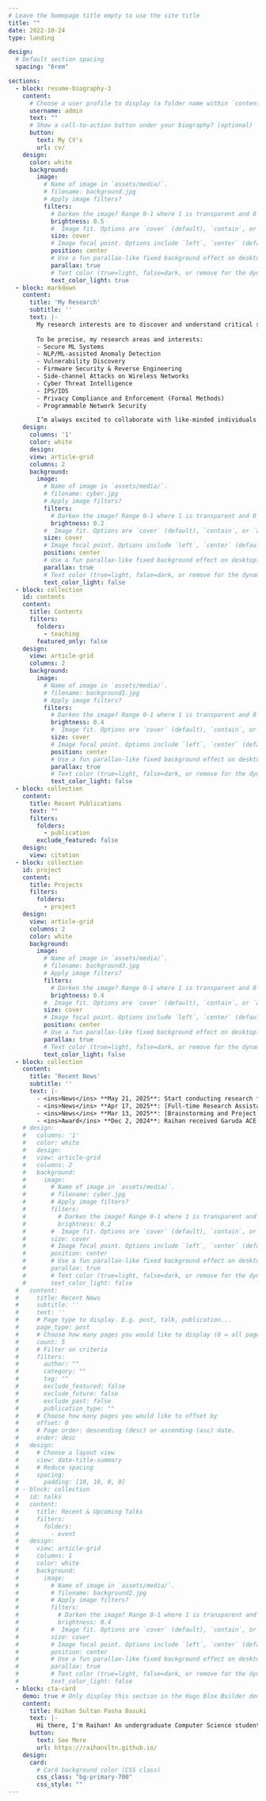 ```yaml
---
# Leave the homepage title empty to use the site title
title: ""
date: 2022-10-24
type: landing

design:
  # Default section spacing
  spacing: "6rem"

sections:
  - block: resume-biography-3
    content:
      # Choose a user profile to display (a folder name within `content/authors/`)
      username: admin
      text: ""
      # Show a call-to-action button under your biography? (optional)
      button:
        text: My CV's
        url: cv/
    design:
      color: white
      background:
        image:
          # Name of image in `assets/media/`.
          # filename: background.jpg
          # Apply image filters?
          filters:
            # Darken the image? Range 0-1 where 1 is transparent and 0 is opaque.
            brightness: 0.5
            #  Image fit. Options are `cover` (default), `contain`, or `actual` size.
            size: cover
            # Image focal point. Options include `left`, `center` (default), or `right`.
            position: center
            # Use a fun parallax-like fixed background effect on desktop? true/false
            parallax: true
            # Text color (true=light, false=dark, or remove for the dynamic theme color).
            text_color_light: true
  - block: markdown
    content:
      title: 'My Research'
      subtitle: ''
      text: |-
        My research interests are to discover and understand critical security issues, and then to design and develop innovative solutions to address these issues.
        
        To be precise, my research areas and interests:
        - Secure ML Systems
        - NLP/ML-assisted Anomaly Detection
        - Vulnerability Discovery
        - Firmware Security & Reverse Engineering
        - Side-channel Attacks on Wireless Networks
        - Cyber Threat Intelligence
        - IPS/IDS
        - Privacy Compliance and Enforcement (Formal Methods)
        - Programmable Network Security

        I’m always excited to collaborate with like-minded individuals and organizations to solve complex challenges and drive innovation. Please reach me at raihansultanpb@gmail.com for a research collaboration!
    design:
      columns: '1'
      color: white
      design:
      view: article-grid
      columns: 2
      background:
        image:
          # Name of image in `assets/media/`.
          # filename: cyber.jpg
          # Apply image filters?
          filters:
            # Darken the image? Range 0-1 where 1 is transparent and 0 is opaque.
            brightness: 0.2
          #  Image fit. Options are `cover` (default), `contain`, or `actual` size.
          size: cover
          # Image focal point. Options include `left`, `center` (default), or `right`.
          position: center
          # Use a fun parallax-like fixed background effect on desktop? true/false
          parallax: true
          # Text color (true=light, false=dark, or remove for the dynamic theme color).
          text_color_light: false
  - block: collection
    id: contents
    content:
      title: Contents
      filters:
        folders:
          - teaching
        featured_only: false
    design:
      view: article-grid
      columns: 2
      background:
        image:
          # Name of image in `assets/media/`.
          # filename: background1.jpg
          # Apply image filters?
          filters:
            # Darken the image? Range 0-1 where 1 is transparent and 0 is opaque.
            brightness: 0.4
            #  Image fit. Options are `cover` (default), `contain`, or `actual` size.
            size: cover
            # Image focal point. Options include `left`, `center` (default), or `right`.
            position: center
            # Use a fun parallax-like fixed background effect on desktop? true/false
            parallax: true
            # Text color (true=light, false=dark, or remove for the dynamic theme color).
            text_color_light: false
  - block: collection
    content:
      title: Recent Publications
      text: ""
      filters:
        folders:
          - publication
        exclude_featured: false
    design:
      view: citation
  - block: collection
    id: project
    content:
      title: Projects
      filters:
        folders:
          - project
    design:
      view: article-grid
      columns: 2
      color: white
      background:
        image:
          # Name of image in `assets/media/`.
          # filename: background3.jpg
          # Apply image filters?
          filters:
            # Darken the image? Range 0-1 where 1 is transparent and 0 is opaque.
            brightness: 0.4
          #  Image fit. Options are `cover` (default), `contain`, or `actual` size.
          size: cover
          # Image focal point. Options include `left`, `center` (default), or `right`.
          position: center
          # Use a fun parallax-like fixed background effect on desktop? true/false
          parallax: true
          # Text color (true=light, false=dark, or remove for the dynamic theme color).
          text_color_light: false
  - block: collection
    content:
      title: 'Recent News'
      subtitle: ''
      text: |-
        - <ins>News</ins> **May 21, 2025**: Start conducting research for [VT Security Intelligence Laboratory.](https://people.cs.vt.edu/penggao/lab.html)
        - <ins>News</ins> **Apr 17, 2025**: [Full-time Research Assistant at AIRDU Research Group.](https://raihansultan.tech/post/airdu-ra/)
        - <ins>News</ins> **Mar 13, 2025**: [Brainstorming and Project Initation with AIRDU Research Group.](https://raihansultan.tech/post/airdu-initiate/)
        - <ins>Award</ins> **Dec 2, 2024**: Raihan received Garuda ACE 2.0 Research Fellowship Award by MoECRT of Indonesia.
    # design:
    #   columns: '1'
    #   color: white
    #   design:
    #   view: article-grid
    #   columns: 2
    #   background:
    #     image:
    #       # Name of image in `assets/media/`.
    #       # filename: cyber.jpg
    #       # Apply image filters?
    #       filters:
    #         # Darken the image? Range 0-1 where 1 is transparent and 0 is opaque.
    #         brightness: 0.2
    #       #  Image fit. Options are `cover` (default), `contain`, or `actual` size.
    #       size: cover
    #       # Image focal point. Options include `left`, `center` (default), or `right`.
    #       position: center
    #       # Use a fun parallax-like fixed background effect on desktop? true/false
    #       parallax: true
    #       # Text color (true=light, false=dark, or remove for the dynamic theme color).
    #       text_color_light: false
  #   content:
  #     title: Recent News
  #     subtitle: ''
  #     text: ''
  #     # Page type to display. E.g. post, talk, publication...
  #     page_type: post
  #     # Choose how many pages you would like to display (0 = all pages)
  #     count: 5
  #     # Filter on criteria
  #     filters:
  #       author: ""
  #       category: ""
  #       tag: ""
  #       exclude_featured: false
  #       exclude_future: false
  #       exclude_past: false
  #       publication_type: ""
  #     # Choose how many pages you would like to offset by
  #     offset: 0
  #     # Page order: descending (desc) or ascending (asc) date.
  #     order: desc
  #   design:
  #     # Choose a layout view
  #     view: date-title-summary
  #     # Reduce spacing
  #     spacing:
  #       padding: [10, 10, 0, 0]
  # - block: collection
  #   id: talks
  #   content:
  #     title: Recent & Upcoming Talks
  #     filters:
  #       folders:
  #         - event
  #   design:
  #     view: article-grid
  #     columns: 1
  #     color: white
  #     background:
  #       image:
  #         # Name of image in `assets/media/`.
  #         # filename: background2.jpg
  #         # Apply image filters?
  #         filters:
  #           # Darken the image? Range 0-1 where 1 is transparent and 0 is opaque.
  #           brightness: 0.4
  #         #  Image fit. Options are `cover` (default), `contain`, or `actual` size.
  #         size: cover
  #         # Image focal point. Options include `left`, `center` (default), or `right`.
  #         position: center
  #         # Use a fun parallax-like fixed background effect on desktop? true/false
  #         parallax: true
  #         # Text color (true=light, false=dark, or remove for the dynamic theme color).
  #         text_color_light: false
  - block: cta-card
    demo: true # Only display this section in the Hugo Blox Builder demo site
    content:
      title: Raihan Sultan Pasha Basuki
      text: |-
        Hi there, I'm Raihan! An undergraduate Computer Science student at Universitas Ary Ginanjar, diving deep into Cybersecurity especially Network Security (My career path), I'm also a Security Researcher, where you can find me on Bugcrowd and HackerOne. 
      button:
        text: See More
        url: https://raihansltn.github.io/
    design:
      card:
        # Card background color (CSS class)
        css_class: "bg-primary-700"
        css_style: ""
---
```

